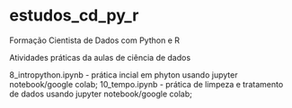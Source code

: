 # estudos_cd_py_r
Formação Cientista de Dados com Python e R

Atividades práticas da aulas de ciência de dados

8_intropython.ipynb - prática incial em phyton usando jupyter notebook/google colab;
10_tempo.ipynb - prática de limpeza e tratamento de dados usando jupyter notebook/google colab;
